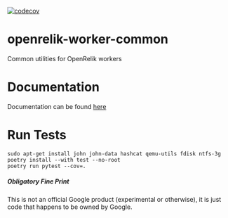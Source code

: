 [![codecov](https://codecov.io/gh/openrelik/openrelik-worker-common/graph/badge.svg?token=T0Z72PB3YL)](https://codecov.io/gh/openrelik/openrelik-worker-common)

# openrelik-worker-common
Common utilities for OpenRelik workers

# Documentation
Documentation can be found [here](https://openrelik.github.io/openrelik-worker-common/openrelik_worker_common/index.html)

# Run Tests
```
sudo apt-get install john john-data hashcat qemu-utils fdisk ntfs-3g
poetry install --with test --no-root
poetry run pytest --cov=.
```

##### Obligatory Fine Print
This is not an official Google product (experimental or otherwise), it is just code that happens to be owned by Google.
